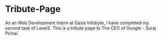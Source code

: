 # Tribute-Page
As an Web Development Intern at Oasis Infobyte, I have completed my second task of Level2. This is a tribute page to The CEO of Google - Suraj Pichai.
